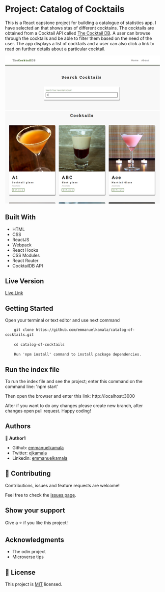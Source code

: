 # Project: Catalog of Cocktails

This is a React capstone project for building a catalogue of statistics app. I have selected an that shows stas of different cocktains. The cocktails are obtained from a Cocktail API called <a href='https://www.thecocktaildb.com/'>The Cocktail DB</a>. A user can browse through the cocktails and be able to filter them based on the need of the user. The app displays a list of cocktails and a user can also click a link to read on further details about a particular cocktail.

![screenshot](./public/images/cocktail.png)
![screenshot](./public/images/cocktails.png)

## Built With

- HTML
- CSS
- ReactJS
- Webpack
- React Hooks
- CSS Modules
- React Router
- CocktailDB API


## Live Version

[Live Link](http://catalog-of-cocktails.herokuapp.com/)


## Getting Started

Open your terminal or text editor and use next command

        git clone https://github.com/emmanuelkamala/catalog-of-cocktails.git

        cd catalog-of-cocktails

        Run 'npm install' command to install package dependencies.

## Run the index file

To run the index file and see the project; enter this command on the command line:
'npm start'

Then open the browser and enter this link:
http://localhost:3000

After if you want to do any changes please create new branch, after changes open pull request.
Happy coding! 



## Authors


👤 **Author1**

- Github: [emmanuelkamala](https://github.com/emmanuelkamala)
- Twitter: [ejkamala](https://twitter.com/ejkamala)
- Linkedin: [emmanuelkamala](https://linkedin.com/in/emmanuelkamala)

## 🤝 Contributing

Contributions, issues and feature requests are welcome!

Feel free to check the [issues page](issues/).

## Show your support

Give a ⭐️ if you like this project!

## Acknowledgments

- The odin project
- Microverse tips

## 📝 License

This project is [MIT](lic.url) licensed.
